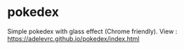 # pokedex

Simple pokedex with glass effect (Chrome friendly). 
View : https://adelevrc.github.io/pokedex/index.html

